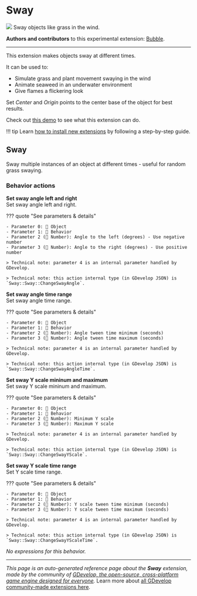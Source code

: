 # Sway

<img src="https://resources.gdevelop-app.com/assets/Icons/swap-horizontal-variant.svg" class="extension-icon"></img>
Sway objects like grass in the wind.

**Authors and contributors** to this experimental extension: [Bubble](https://gd.games/Bubble).

---

This extension makes objects sway at different times.

It can be used to:

- Simulate grass and plant movement swaying in the wind
- Animate seaweed in an underwater environment
- Give flames a flickering look 

Set *Center* and *Origin* points to the center base of the object for best results.

Check out [this demo](https://gd.games/bubble/swayexamples) to see what this extension can do.


!!! tip
    Learn [how to install new extensions](/gdevelop5/extensions/search) by following a step-by-step guide.



## Sway 

Sway multiple instances of an object at different times - useful for random grass swaying. 

### Behavior actions

**Set sway angle left and right**  
Set sway angle left and right.

??? quote "See parameters & details"

    - Parameter 0: 👾 Object
    - Parameter 1: 🧩 Behavior
    - Parameter 2 (🔢 Number): Angle to the left (degrees) - Use negative number
    - Parameter 3 (🔢 Number): Angle to the right (degrees) - Use positive number

    > Technical note: parameter 4 is an internal parameter handled by GDevelop.

    > Technical note: this action internal type (in GDevelop JSON) is `Sway::Sway::ChangeSwayAngle`.

**Set sway angle time range**  
Set sway angle time range.

??? quote "See parameters & details"

    - Parameter 0: 👾 Object
    - Parameter 1: 🧩 Behavior
    - Parameter 2 (🔢 Number): Angle tween time minimum (seconds)
    - Parameter 3 (🔢 Number): Angle tween time maximum (seconds)

    > Technical note: parameter 4 is an internal parameter handled by GDevelop.

    > Technical note: this action internal type (in GDevelop JSON) is `Sway::Sway::ChangeSwayAngleTime`.

**Set sway Y scale mininum and maximum**  
Set sway Y scale mininum and maximum.

??? quote "See parameters & details"

    - Parameter 0: 👾 Object
    - Parameter 1: 🧩 Behavior
    - Parameter 2 (🔢 Number): Minimum Y scale
    - Parameter 3 (🔢 Number): Maximum Y scale

    > Technical note: parameter 4 is an internal parameter handled by GDevelop.

    > Technical note: this action internal type (in GDevelop JSON) is `Sway::Sway::ChangeSwayYScale`.

**Set sway Y scale time range**  
Set Y scale time range.

??? quote "See parameters & details"

    - Parameter 0: 👾 Object
    - Parameter 1: 🧩 Behavior
    - Parameter 2 (🔢 Number): Y scale tween time minimum (seconds)
    - Parameter 3 (🔢 Number): Y scale tween time maximum (seconds)

    > Technical note: parameter 4 is an internal parameter handled by GDevelop.

    > Technical note: this action internal type (in GDevelop JSON) is `Sway::Sway::ChangeSwayYScaleTime`.

_No expressions for this behavior._



---

*This page is an auto-generated reference page about the **Sway** extension, made by the community of [GDevelop, the open-source, cross-platform game engine designed for everyone](https://gdevelop.io/).* Learn more about [all GDevelop community-made extensions here](/gdevelop5/extensions).